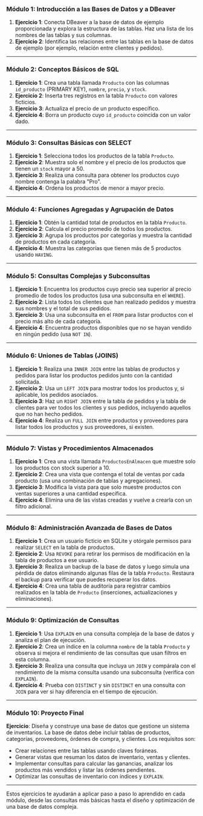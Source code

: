 ### **Módulo 1: Introducción a las Bases de Datos y a DBeaver**

1. **Ejercicio 1**: Conecta DBeaver a la base de datos de ejemplo proporcionada y explora la estructura de las tablas. Haz una lista de los nombres de las tablas y sus columnas.
2. **Ejercicio 2**: Identifica las relaciones entre las tablas en la base de datos de ejemplo (por ejemplo, relación entre clientes y pedidos).

---

### **Módulo 2: Conceptos Básicos de SQL**

1. **Ejercicio 1**: Crea una tabla llamada `Producto` con las columnas `id_producto` (PRIMARY KEY), `nombre`, `precio`, y `stock`.
2. **Ejercicio 2**: Inserta tres registros en la tabla `Producto` con valores ficticios.
3. **Ejercicio 3**: Actualiza el precio de un producto específico.
4. **Ejercicio 4**: Borra un producto cuyo `id_producto` coincida con un valor dado.

---

### **Módulo 3: Consultas Básicas con SELECT**

1. **Ejercicio 1**: Selecciona todos los productos de la tabla `Producto`.
2. **Ejercicio 2**: Muestra solo el nombre y el precio de los productos que tienen un `stock` mayor a 50.
3. **Ejercicio 3**: Realiza una consulta para obtener los productos cuyo nombre contenga la palabra "Pro".
4. **Ejercicio 4**: Ordena los productos de menor a mayor precio.

---

### **Módulo 4: Funciones Agregadas y Agrupación de Datos**

1. **Ejercicio 1**: Obtén la cantidad total de productos en la tabla `Producto`.
2. **Ejercicio 2**: Calcula el precio promedio de todos los productos.
3. **Ejercicio 3**: Agrupa los productos por categorías y muestra la cantidad de productos en cada categoría.
4. **Ejercicio 4**: Muestra las categorías que tienen más de 5 productos usando `HAVING`.

---

### **Módulo 5: Consultas Complejas y Subconsultas**

1. **Ejercicio 1**: Encuentra los productos cuyo precio sea superior al precio promedio de todos los productos (usa una subconsulta en el `WHERE`).
2. **Ejercicio 2**: Lista todos los clientes que han realizado pedidos y muestra sus nombres y el total de sus pedidos.
3. **Ejercicio 3**: Usa una subconsulta en el `FROM` para listar productos con el precio más alto de cada categoría.
4. **Ejercicio 4**: Encuentra productos disponibles que no se hayan vendido en ningún pedido (usa `NOT IN`).

---

### **Módulo 6: Uniones de Tablas (JOINS)**

1. **Ejercicio 1**: Realiza una `INNER JOIN` entre las tablas de productos y pedidos para listar los productos pedidos junto con la cantidad solicitada.
2. **Ejercicio 2**: Usa un `LEFT JOIN` para mostrar todos los productos y, si aplicable, los pedidos asociados.
3. **Ejercicio 3**: Haz un `RIGHT JOIN` entre la tabla de pedidos y la tabla de clientes para ver todos los clientes y sus pedidos, incluyendo aquellos que no han hecho pedidos.
4. **Ejercicio 4**: Realiza un `FULL JOIN` entre productos y proveedores para listar todos los productos y sus proveedores, si existen.

---

### **Módulo 7: Vistas y Procedimientos Almacenados**

1. **Ejercicio 1**: Crea una vista llamada `ProductosEnAlmacen` que muestre solo los productos con stock superior a 10.
2. **Ejercicio 2**: Crea una vista que contenga el total de ventas por cada producto (usa una combinación de tablas y agregaciones).
3. **Ejercicio 3**: Modifica la vista para que solo muestre productos con ventas superiores a una cantidad específica.
4. **Ejercicio 4**: Elimina una de las vistas creadas y vuelve a crearla con un filtro adicional.

---

### **Módulo 8: Administración Avanzada de Bases de Datos**

1. **Ejercicio 1**: Crea un usuario ficticio en SQLite y otórgale permisos para realizar `SELECT` en la tabla de productos.
2. **Ejercicio 2**: Usa `REVOKE` para retirar los permisos de modificación en la tabla de productos a ese usuario.
3. **Ejercicio 3**: Realiza un backup de la base de datos y luego simula una pérdida de datos eliminando algunas filas de la tabla `Producto`. Restaura el backup para verificar que puedes recuperar los datos.
4. **Ejercicio 4**: Crea una tabla de auditoría para registrar cambios realizados en la tabla de `Producto` (inserciones, actualizaciones y eliminaciones).

---

### **Módulo 9: Optimización de Consultas**

1. **Ejercicio 1**: Usa `EXPLAIN` en una consulta compleja de la base de datos y analiza el plan de ejecución.
2. **Ejercicio 2**: Crea un índice en la columna `nombre` de la tabla `Producto` y observa si mejora el rendimiento de las consultas que usan filtros en esta columna.
3. **Ejercicio 3**: Realiza una consulta que incluya un `JOIN` y compárala con el rendimiento de la misma consulta usando una subconsulta (verifica con `EXPLAIN`).
4. **Ejercicio 4**: Prueba con `DISTINCT` y sin `DISTINCT` en una consulta con `JOIN` para ver si hay diferencia en el tiempo de ejecución.

---

### **Módulo 10: Proyecto Final**

**Ejercicio**: Diseña y construye una base de datos que gestione un sistema de inventarios. La base de datos debe incluir tablas de productos, categorías, proveedores, órdenes de compra, y clientes. Los requisitos son:
   - Crear relaciones entre las tablas usando claves foráneas.
   - Generar vistas que resuman los datos de inventario, ventas y clientes.
   - Implementar consultas para calcular las ganancias, analizar los productos más vendidos y listar las órdenes pendientes.
   - Optimizar las consultas de inventario con índices y `EXPLAIN`.

---

Estos ejercicios te ayudarán a aplicar paso a paso lo aprendido en cada módulo, desde las consultas más básicas hasta el diseño y optimización de una base de datos compleja.
